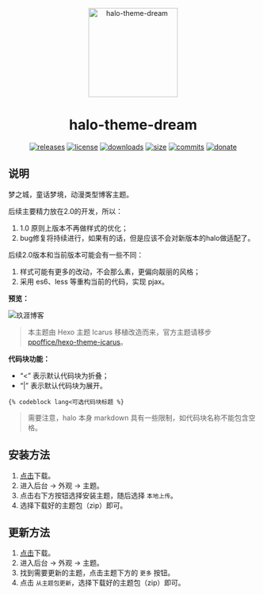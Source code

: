 <p align="center">
<img src="https://cdn.jsdelivr.net/gh/nineya/halo-theme-dream/screenshot.png" alt="halo-theme-dream" width="180">
</p>
<h1 align="center">halo-theme-dream</h1>

<p align="center">
<a href="https://github.com/nineya/halo-theme-dream/releases"><img alt="releases" src="https://img.shields.io/github/release/nineya/halo-theme-dream.svg?style=flat-square"/></a>
<a href="https://github.com/nineya/halo-theme-dream/blob/master/LICENSE"><img alt="license" src="https://img.shields.io/github/license/nineya/halo-theme-dream?style=flat-square"/></a>
<a href="https://github.com/nineya/halo-theme-dream/releases"><img alt="downloads" src="https://img.shields.io/github/downloads/nineya/halo-theme-dream/total.svg?style=flat-square"/></a>
<a href="https://github.com/nineya/halo-theme-dream/releases"><img alt="size" src="https://img.shields.io/github/languages/code-size/nineya/halo-theme-dream?style=flat-square"/></a>
<a href="https://github.com/nineya/halo-theme-dream/commits"><img alt="commits" src="https://img.shields.io/github/last-commit/nineya/halo-theme-dream.svg?style=flat-square"/></a>
<a href="https://github.com/nineya/halo-theme-dream#donate"><img alt="donate" src="https://img.shields.io/badge/$-donate-ff69b4.svg?style=flat-square"/></a>
</p>

## 说明

梦之城，童话梦境，动漫类型博客主题。

后续主要精力放在2.0的开发，所以：
1. 1.0 原则上版本不再做样式的优化；
2. bug修复将持续进行，如果有的话，但是应该不会对新版本的halo做适配了。

后续2.0版本和当前版本可能会有一些不同：
1. 样式可能有更多的改动，不会那么素，更偏向靓丽的风格；
2. 采用 es6、less 等重构当前的代码，实现 pjax。

**预览：**

![玖涯博客](https://cdn.jsdelivr.net/gh/nineya/halo-theme-dream/preview.png)

> 本主题由 Hexo 主题 Icarus 移植改造而来，官方主题请移步 [ppoffice/hexo-theme-icarus](https://github.com/ppoffice/hexo-theme-icarus)。

**代码块功能：**

- “<” 表示默认代码块为折叠；
- “|” 表示默认代码块为展开。

```
{% codeblock lang<可选代码块标题 %}
```

> 需要注意，halo 本身 markdown 具有一些限制，如代码块名称不能包含空格。


## 安装方法

1. [点击](https://github.com/nineya/halo-theme-dream/archive/refs/heads/1.0.zip)下载。
2. 进入后台 -> 外观 -> 主题。
3. 点击右下方按钮选择安装主题，随后选择 `本地上传`。
4. 选择下载好的主题包（zip）即可。

## 更新方法

1. [点击](https://github.com/nineya/halo-theme-dream/archive/refs/heads/1.0.zip)下载。
2. 进入后台 -> 外观 -> 主题。
3. 找到需要更新的主题，点击主题下方的 `更多` 按钮。
4. 点击 `从主题包更新`，选择下载好的主题包（zip）即可。
